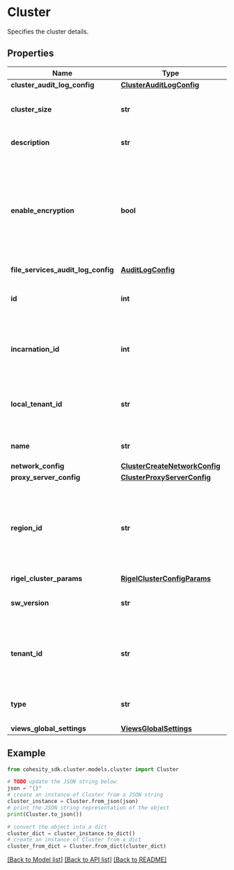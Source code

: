 # Cluster

Specifies the cluster details.

## Properties

Name | Type | Description | Notes
------------ | ------------- | ------------- | -------------
**cluster_audit_log_config** | [**ClusterAuditLogConfig**](ClusterAuditLogConfig.md) |  | [optional] 
**cluster_size** | **str** | Specifies the size of the cloud platforms. | [optional] [readonly] 
**description** | **str** | Description of the cluster. | [optional] 
**enable_encryption** | **bool** | Specifies whether or not encryption is enabled. If encryption is enabled, all data on the Cluster will be encrypted. | [optional] [readonly] 
**file_services_audit_log_config** | [**AuditLogConfig**](AuditLogConfig.md) |  | [optional] 
**id** | **int** | Specifies the cluster id of the new cluster. | [optional] [readonly] 
**incarnation_id** | **int** | Specifies the incarnation id of the new cluster. | [optional] [readonly] 
**local_tenant_id** | **str** | Specifies the local tenant id. Only applicable on Helios. | [optional] [readonly] 
**name** | **str** | Name of the new cluster. | [optional] 
**network_config** | [**ClusterCreateNetworkConfig**](ClusterCreateNetworkConfig.md) |  | [optional] 
**proxy_server_config** | [**ClusterProxyServerConfig**](ClusterProxyServerConfig.md) |  | [optional] 
**region_id** | **str** | Specifies the region id on which this cluster is present. Only applicable on Helios for DMaaS clusters. | [optional] [readonly] 
**rigel_cluster_params** | [**RigelClusterConfigParams**](RigelClusterConfigParams.md) |  | [optional] 
**sw_version** | **str** | Software version of the new cluster. | [optional] [readonly] 
**tenant_id** | **str** | Specifies the globally unique tenant id. Only applicable on Helios. | [optional] [readonly] 
**type** | **str** | Specifies the type of the new cluster. | [optional] [readonly] 
**views_global_settings** | [**ViewsGlobalSettings**](ViewsGlobalSettings.md) |  | [optional] 

## Example

```python
from cohesity_sdk.cluster.models.cluster import Cluster

# TODO update the JSON string below
json = "{}"
# create an instance of Cluster from a JSON string
cluster_instance = Cluster.from_json(json)
# print the JSON string representation of the object
print(Cluster.to_json())

# convert the object into a dict
cluster_dict = cluster_instance.to_dict()
# create an instance of Cluster from a dict
cluster_from_dict = Cluster.from_dict(cluster_dict)
```
[[Back to Model list]](../README.md#documentation-for-models) [[Back to API list]](../README.md#documentation-for-api-endpoints) [[Back to README]](../README.md)



